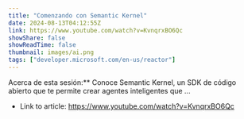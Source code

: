 ```yaml
---
title: "Comenzando con Semantic Kernel"
date: 2024-08-13T04:12:55Z
link: https://www.youtube.com/watch?v=KvnqrxBO6Qc
showShare: false
showReadTime: false
thumbnail: images/ai.png
tags: ["developer.microsoft.com/en-us/reactor"]
---
```

Acerca de esta sesión:** Conoce Semantic Kernel, un SDK de código abierto que te permite crear agentes inteligentes que ...

- Link to article: https://www.youtube.com/watch?v=KvnqrxBO6Qc